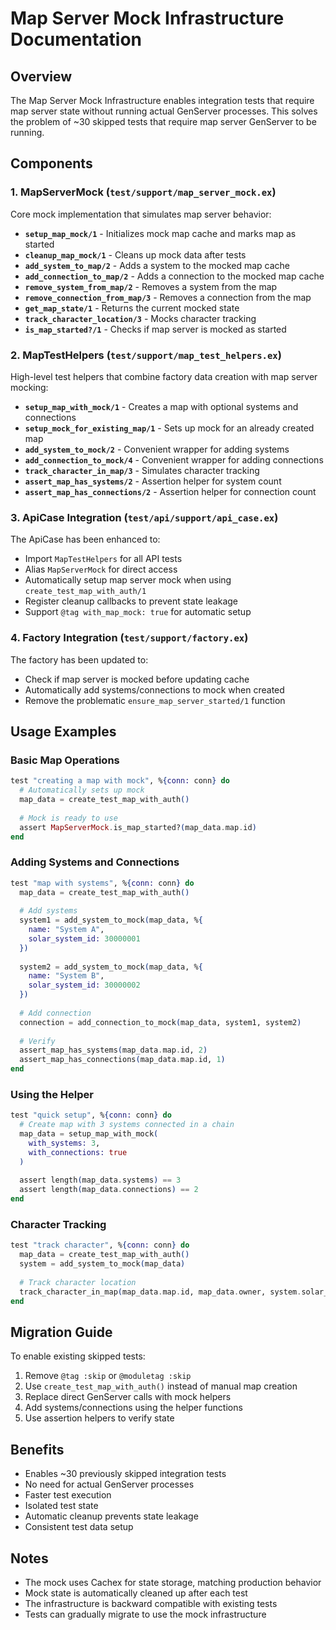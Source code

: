 # Map Server Mock Infrastructure Documentation

## Overview

The Map Server Mock Infrastructure enables integration tests that require map server state without running actual GenServer processes. This solves the problem of ~30 skipped tests that require map server GenServer to be running.

## Components

### 1. MapServerMock (`test/support/map_server_mock.ex`)

Core mock implementation that simulates map server behavior:

- **`setup_map_mock/1`** - Initializes mock map cache and marks map as started
- **`cleanup_map_mock/1`** - Cleans up mock data after tests
- **`add_system_to_map/2`** - Adds a system to the mocked map cache
- **`add_connection_to_map/2`** - Adds a connection to the mocked map cache
- **`remove_system_from_map/2`** - Removes a system from the map
- **`remove_connection_from_map/3`** - Removes a connection from the map
- **`get_map_state/1`** - Returns the current mocked state
- **`track_character_location/3`** - Mocks character tracking
- **`is_map_started?/1`** - Checks if map server is mocked as started

### 2. MapTestHelpers (`test/support/map_test_helpers.ex`)

High-level test helpers that combine factory data creation with map server mocking:

- **`setup_map_with_mock/1`** - Creates a map with optional systems and connections
- **`setup_mock_for_existing_map/1`** - Sets up mock for an already created map
- **`add_system_to_mock/2`** - Convenient wrapper for adding systems
- **`add_connection_to_mock/4`** - Convenient wrapper for adding connections
- **`track_character_in_map/3`** - Simulates character tracking
- **`assert_map_has_systems/2`** - Assertion helper for system count
- **`assert_map_has_connections/2`** - Assertion helper for connection count

### 3. ApiCase Integration (`test/api/support/api_case.ex`)

The ApiCase has been enhanced to:

- Import `MapTestHelpers` for all API tests
- Alias `MapServerMock` for direct access
- Automatically setup map server mock when using `create_test_map_with_auth/1`
- Register cleanup callbacks to prevent state leakage
- Support `@tag with_map_mock: true` for automatic setup

### 4. Factory Integration (`test/support/factory.ex`)

The factory has been updated to:

- Check if map server is mocked before updating cache
- Automatically add systems/connections to mock when created
- Remove the problematic `ensure_map_server_started/1` function

## Usage Examples

### Basic Map Operations

```elixir
test "creating a map with mock", %{conn: conn} do
  # Automatically sets up mock
  map_data = create_test_map_with_auth()
  
  # Mock is ready to use
  assert MapServerMock.is_map_started?(map_data.map.id)
end
```

### Adding Systems and Connections

```elixir
test "map with systems", %{conn: conn} do
  map_data = create_test_map_with_auth()
  
  # Add systems
  system1 = add_system_to_mock(map_data, %{
    name: "System A",
    solar_system_id: 30000001
  })
  
  system2 = add_system_to_mock(map_data, %{
    name: "System B",
    solar_system_id: 30000002
  })
  
  # Add connection
  connection = add_connection_to_mock(map_data, system1, system2)
  
  # Verify
  assert_map_has_systems(map_data.map.id, 2)
  assert_map_has_connections(map_data.map.id, 1)
end
```

### Using the Helper

```elixir
test "quick setup", %{conn: conn} do
  # Create map with 3 systems connected in a chain
  map_data = setup_map_with_mock(
    with_systems: 3,
    with_connections: true
  )
  
  assert length(map_data.systems) == 3
  assert length(map_data.connections) == 2
end
```

### Character Tracking

```elixir
test "track character", %{conn: conn} do
  map_data = create_test_map_with_auth()
  system = add_system_to_mock(map_data)
  
  # Track character location
  track_character_in_map(map_data.map.id, map_data.owner, system.solar_system_id)
end
```

## Migration Guide

To enable existing skipped tests:

1. Remove `@tag :skip` or `@moduletag :skip`
2. Use `create_test_map_with_auth()` instead of manual map creation
3. Replace direct GenServer calls with mock helpers
4. Add systems/connections using the helper functions
5. Use assertion helpers to verify state

## Benefits

- Enables ~30 previously skipped integration tests
- No need for actual GenServer processes
- Faster test execution
- Isolated test state
- Automatic cleanup prevents state leakage
- Consistent test data setup

## Notes

- The mock uses Cachex for state storage, matching production behavior
- Mock state is automatically cleaned up after each test
- The infrastructure is backward compatible with existing tests
- Tests can gradually migrate to use the mock infrastructure